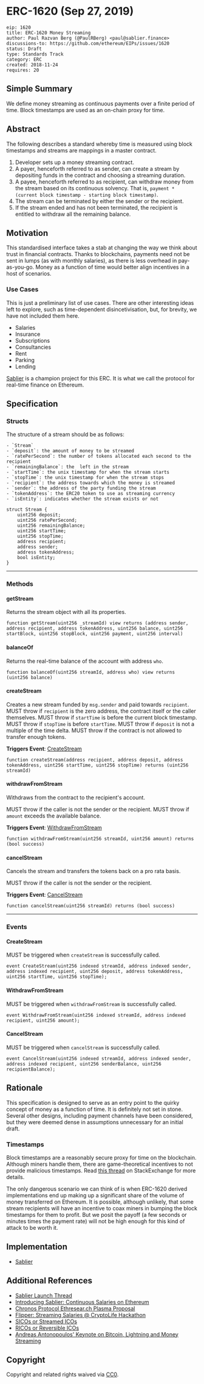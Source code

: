 ERC-1620 (Sep 27, 2019)
===
```
eip: 1620
title: ERC-1620 Money Streaming
author: Paul Razvan Berg (@PaulRBerg) <paul@sablier.finance>
discussions-to: https://github.com/ethereum/EIPs/issues/1620
status: Draft
type: Standards Track
category: ERC
created: 2018-11-24
requires: 20
```

<!--You can leave these HTML comments in your merged EIP and delete the visible duplicate text guides, they will not appear and may be helpful to refer to if you edit it again. This is the suggested template for new EIPs. Note that an EIP number will be assigned by an editor. When opening a pull request to submit your EIP, please use an abbreviated title in the filename, `eip-draft_title_abbrev.md`. The title should be 44 characters or less.-->

## Simple Summary
<!--"If you can't explain it simply, you don't understand it well enough." Provide a simplified and layman-accessible explanation of the EIP.-->

We define money streaming as continuous payments over a finite period of time. Block timestamps are used as an on-chain proxy for time.

## Abstract
<!--A short (~200 word) description of the technical issue being addressed.-->
The following describes a standard whereby time is measured using block timestamps and streams are mappings in a master contract.

1. Developer sets up a money streaming contract.
2. A payer, henceforth referred to as sender, can create a stream by depositing funds in the contract and choosing a streaming duration.
19. A payee, henceforth referred to as recipient, can withdraw money from the stream based on its continuous solvency. That is, `payment * (current block timestamp - starting block timestamp)`.
20. The stream can be terminated by either the sender or the recipient.
21. If the stream ended and has not been terminated, the recipient is entitled to withdraw all the remaining balance.

## Motivation
<!--The motivation is critical for EIPs that want to change the Ethereum protocol. It should clearly explain why the existing protocol specification is inadequate to address the problem that the EIP solves. EIP submissions without sufficient motivation may be rejected outright.-->
This standardised interface takes a stab at changing the way we think about trust in financial contracts. Thanks to blockchains, payments need not be sent in lumps (as with monthly salaries), as there is less overhead in pay-as-you-go. Money as a function of time would better align incentives in a host of scenarios.

### Use Cases

This is just a preliminary list of use cases. There are other interesting ideas left to explore, such as time-dependent disincetivisation, but, for brevity, we have not included them here.

- Salaries
- Insurance
- Subscriptions
- Consultancies
- Rent
- Parking
- Lending

[Sablier](https://sablier.finance) is a champion project for this ERC. It is what we call the protocol for real-time finance on Ethereum.

## Specification
<!--The technical specification should describe the syntax and semantics of any new feature. The specification should be detailed enough to allow competing, interoperable implementations for any of the current Ethereum platforms (go-ethereum, parity, cpp-ethereum, ethereumj, ethereumjs, and [others](https://github.com/ethereum/wiki/wiki/Clients)).-->

### Structs

The structure of a stream should be as follows:

    - `Stream`
    - `deposit`: the amount of money to be streamed
    - `ratePerSecond`: the number of tokens allocated each second to the recipient
    - `remainingBalance`: the  left in the stream
    - `startTime`: the unix timestamp for when the stream starts
    - `stopTime`: the unix timestamp for when the stream stops
    - `recipient`: the address towards which the money is streamed
    - `sender`: the address of the party funding the stream
    - `tokenAddress`: the ERC20 token to use as streaming currency
    - `isEntity`: indicates whether the stream exists or not
    
```solidity
struct Stream {
    uint256 deposit;
    uint256 ratePerSecond;
    uint256 remainingBalance;
    uint256 startTime;
    uint256 stopTime;
    address recipient;
    address sender;
    address tokenAddress;
    bool isEntity;
}
```

---

### Methods

#### getStream

Returns the stream object with all its properties.

```solidity
function getStream(uint256 _streamId) view returns (address sender, address recipient, address tokenAddress, uint256 balance, uint256 startBlock, uint256 stopBlock, uint256 payment, uint256 interval)
```

#### balanceOf

Returns the real-time balance of the account with address `who`.

```solidity
function balanceOf(uint256 streamId, address who) view returns (uint256 balance)
```

#### createStream

Creates a new stream funded by `msg.sender` and paid towards `recipient`. MUST throw if `recipient` is the zero address, the contract itself or the caller themselves. MUST throw if `startTime` is before the current block timestamp. MUST throw if `stopTime` is before `startTime`. MUST throw if `deposit` is not a multiple of the time delta. MUST throw if the contract is not allowed to transfer enough tokens.

**Triggers Event**: [CreateStream](#create-stream)

```solidity
function createStream(address recipient, address deposit, address tokenAddress, uint256 startTime, uint256 stopTime) returns (uint256 streamId)
```

#### withdrawFromStream

Withdraws from the contract to the recipient's account.

MUST throw if the caller is not the sender or the recipient. MUST throw if `amount` exceeds the available balance.

**Triggers Event**: [WithdrawFromStream](#withdraw-from-stream)

```solidity
function withdrawFromStream(uint256 streamId, uint256 amount) returns (bool success)
```

#### cancelStream

Cancels the stream and transfers the tokens back on a pro rata basis.

MUST throw if the caller is not the sender or the recipient.
     
**Triggers Event**: [CancelStream](#cancel-stream)

```solidity
function cancelStream(uint256 streamId) returns (bool success)
```

---

### Events

#### CreateStream

MUST be triggered when `createStream` is successfully called.

```solidity
event CreateStream(uint256 indexed streamId, address indexed sender, address indexed recipient, uint256 deposit, address tokenAddress, uint256 startTime, uint256 stopTime);
```

#### WithdrawFromStream

MUST be triggered when `withdrawFromStream` is successfully called.

```solidity
event WithdrawFromStream(uint256 indexed streamId, address indexed recipient, uint256 amount);
```

#### CancelStream

MUST be triggered when `cancelStream` is successfully called.

```solidity
event CancelStream(uint256 indexed streamId, address indexed sender, address indexed recipient, uint256 senderBalance, uint256 recipientBalance);
```

## Rationale
<!--The rationale fleshes out the specification by describing what motivated the design and why particular design decisions were made. It should describe alternate designs that were considered and related work, e.g. how the feature is supported in other languages. The rationale may also provide evidence of consensus within the community, and should discuss important objections or concerns raised during discussion.-->

This specification is designed to serve as an entry point to the quirky concept of money as a function of time. It is definitely not set in stone. Several other designs, including payment channels have been considered, but they were deemed dense in assumptions unnecessary for an initial draft.

### Timestamps
Block timestamps are a reasonably secure proxy for time on the blockchain. Although miners handle them, there are game-theoretical incentives to not provide malicious timestamps. Read [this thread](https://ethereum.stackexchange.com/questions/413/can-a-contract-safely-rely-on-block-timestamp) on StackExchange for more details.

The only dangerous scenario we can think of is when ERC-1620 derived implementations end up making up a significant share of the volume of money transferred on Ethereum. It is possible, although unlikely, that some stream recipients will have an incentive to coax miners in bumping the block timestamps for them to profit. But we posit the payoff (a few seconds or minutes times the payment rate) will not be high enough for this kind of attack to be worth it. 

## Implementation
<!--The implementations must be completed before any EIP is given status "Final", but it need not be completed before the EIP is accepted. While there is merit to the approach of reaching consensus on the specification and rationale before writing code, the principle of "rough consensus and running code" is still useful when it comes to resolving many discussions of API details.-->

- [Sablier](https://github.com/sablierhq/sablier/tree/develop/packages/protocol)

## Additional References
- [Sablier Launch Thread](https://twitter.com/SablierHQ/status/1205533344886411264)
- [Introducing Sablier: Continuous Salaries on Ethereum](https://medium.com/sablier/introducing-sablier-continuous-payments-on-ethereum-c2bf04446d31)
- [Chronos Protocol Ethresear.ch Plasma Proposal](https://ethresear.ch/t/chronos-a-quirky-application-proposal-for-plasma/2928?u=paulrberg)
- [Flipper: Streaming Salaries @ CryptoLife Hackathon](https://devpost.com/software/flipper-3gvl4b)
- [SICOs or Streamed ICOs](https://ethresear.ch/t/chronos-a-quirky-application-proposal-for-plasma/2928/14?u=paulrberg)
- [RICOs or Reversible ICOs](https://twitter.com/feindura/status/1058057076306518017)
- [Andreas Antonopoulos' Keynote on Bitcoin, Lightning and Money Streaming](https://www.youtube.com/watch?v=gF_ZQ_eijPs)

## Copyright
Copyright and related rights waived via [CC0](https://creativecommons.org/publicdomain/zero/1.0/).

